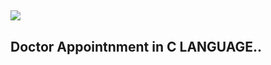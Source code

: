 ##  <img src="https://riseapps.co/wp-content/uploads/2020/05/img_Doctor-Appointment-App-1024x768-min-1024x768.jpg"> 
## Doctor Appointnment in C LANGUAGE..
